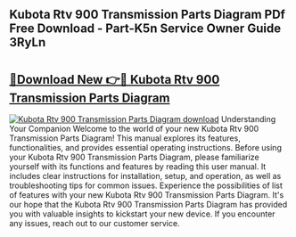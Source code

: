 ## Kubota Rtv 900 Transmission Parts Diagram PDf Free Download - Part-K5n Service Owner Guide 3RyLn

# <h2><a href="http://dfqtkcn.blite.top/?on=Kubota+Rtv+900+Transmission+Parts+Diagram">🔗Download New 👉🔴 Kubota Rtv 900 Transmission Parts Diagram</a></h2>

[![Kubota Rtv 900 Transmission Parts Diagram download](https://i.imgur.com/lujVjoI.png)](http://dfqtkcn.blite.top/?on=Kubota+Rtv+900+Transmission+Parts+Diagram)
Understanding Your Companion Welcome to the world of your new Kubota Rtv 900 Transmission Parts Diagram! This manual explores its features, functionalities, and provides essential operating instructions. Before using your Kubota Rtv 900 Transmission Parts Diagram, please familiarize yourself with its functions and features by reading this user manual. It includes clear instructions for installation, setup, and operation, as well as troubleshooting tips for common issues. Experience the possibilities of list of features with your new Kubota Rtv 900 Transmission Parts Diagram. It's our hope that the Kubota Rtv 900 Transmission Parts Diagram has provided you with valuable insights to kickstart your new device. If you encounter any issues, reach out to our customer service.
